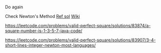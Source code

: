 Do again

Check Newton's Method [Ref sol](https://github.com/aQuaYi/LeetCode-in-Go/blob/master/Algorithms/0367.valid-perfect-square/valid-perfect-square.go) [Wiki](https://zh.wikipedia.org/wiki/%E7%89%9B%E9%A1%BF%E6%B3%95)

https://leetcode.com/problems/valid-perfect-square/solutions/83874/a-square-number-is-1-3-5-7-java-code/

https://leetcode.com/problems/valid-perfect-square/solutions/83907/3-4-short-lines-integer-newton-most-languages/
